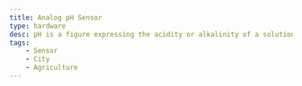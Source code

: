 ```yaml
---
title: Analog pH Sensor
type: hardware
desc: pH is a figure expressing the acidity or alkalinity of a solution on a logarithmic scale on which 7 is neutral, lower values are more acid and higher values more alkaline.
tags:
    - Sensor
    - City
    - Agriculture
---
```

